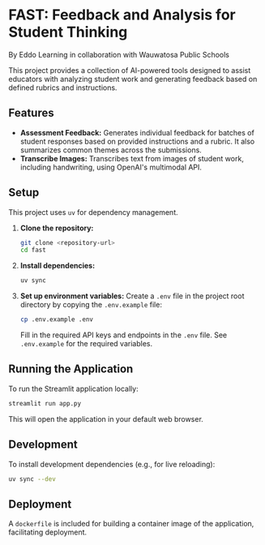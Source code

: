 # FAST: Feedback and Analysis for Student Thinking

By Eddo Learning in collaboration with Wauwatosa Public Schools

This project provides a collection of AI-powered tools designed to assist educators with analyzing student work and generating feedback based on defined rubrics and instructions.

## Features

- **Assessment Feedback:** Generates individual feedback for batches of student responses based on provided instructions and a rubric. It also summarizes common themes across the submissions.
- **Transcribe Images:** Transcribes text from images of student work, including handwriting, using OpenAI's multimodal API.

## Setup

This project uses `uv` for dependency management.

1.  **Clone the repository:**
    ```bash
    git clone <repository-url>
    cd fast
    ```
2.  **Install dependencies:**
    ```bash
    uv sync
    ```
3.  **Set up environment variables:**
    Create a `.env` file in the project root directory by copying the `.env.example` file:
    ```bash
    cp .env.example .env
    ```
    Fill in the required API keys and endpoints in the `.env` file. See `.env.example` for the required variables.

## Running the Application

To run the Streamlit application locally:

```bash
streamlit run app.py
```

This will open the application in your default web browser.

## Development

To install development dependencies (e.g., for live reloading):

```bash
uv sync --dev
```

## Deployment

A `dockerfile` is included for building a container image of the application, facilitating deployment.
